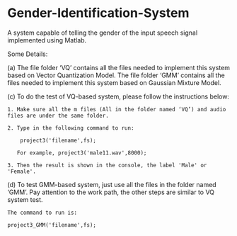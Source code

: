 # Gender-Identification-System

A system capable of telling the gender of the input speech signal implemented using Matlab.

Some Details:

(a) The file folder ‘VQ’ contains all the files needed to implement this system based on Vector Quantization Model.
    The file folder ‘GMM’ contains all the files needed to implement this system based on Gaussian Mixture Model.

(c) To do the test of VQ-based system, please follow the instructions below:

	1. Make sure all the m files (All in the folder named ‘VQ’) and audio files are under the same folder. 

	2. Type in the following command to run:

		project3('filename',fs);

   	   For example, project3('male11.wav',8000);

	3. Then the result is shown in the console, the label 'Male' or 'Female'. 

(d) To test GMM-based system, just use all the files in the folder named ‘GMM’. Pay attention to the work path, the other steps are similar to VQ system test.

	The command to run is: 
	
	project3_GMM('filename',fs);

